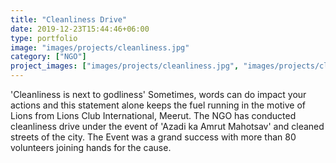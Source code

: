 ```yaml
---
title: "Cleanliness Drive"
date: 2019-12-23T15:44:46+06:00
type: portfolio
image: "images/projects/cleanliness.jpg"
category: ["NGO"]
project_images: ["images/projects/cleanliness.jpg", "images/projects/clean-2.jpg"]
---
```

'Cleanliness is next to godliness'
Sometimes, words can do impact your actions and this statement alone keeps the fuel running in the motive of Lions from Lions Club International, Meerut.
The NGO has conducted cleanliness drive under the event of 'Azadi ka Amrut Mahotsav' and cleaned streets of the city. The Event was a grand success with more than 80 volunteers joining hands for the cause.